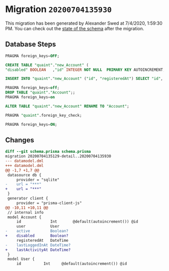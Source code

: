 # Migration `20200704135930`

This migration has been generated by Alexander Swed at 7/4/2020, 1:59:30 PM.
You can check out the [state of the schema](./schema.prisma) after the migration.

## Database Steps

```sql
PRAGMA foreign_keys=OFF;

CREATE TABLE "quaint"."new_Account" (
"disabled" BOOLEAN   ,"id" INTEGER NOT NULL  PRIMARY KEY AUTOINCREMENT,"lastActivityAt" DATE   ,"registeredAt" DATE NOT NULL  )

INSERT INTO "quaint"."new_Account" ("id", "registeredAt") SELECT "id", "registeredAt" FROM "quaint"."Account"

PRAGMA foreign_keys=off;
DROP TABLE "quaint"."Account";;
PRAGMA foreign_keys=on

ALTER TABLE "quaint"."new_Account" RENAME TO "Account";

PRAGMA "quaint".foreign_key_check;

PRAGMA foreign_keys=ON;
```

## Changes

```diff
diff --git schema.prisma schema.prisma
migration 20200704135129-detail..20200704135930
--- datamodel.dml
+++ datamodel.dml
@@ -1,7 +1,7 @@
 datasource db {
     provider = "sqlite"
-    url = "***"
+    url = "***"
 }
 generator client {
     provider = "prisma-client-js"
@@ -10,11 +10,11 @@
 // internal info
 model Account {
     id             Int       @default(autoincrement()) @id
     user           User
-    active         Boolean?
+    disabled       Boolean?
     registeredAt   DateTime
-    lastLoggedInAt DateTime?
+    lastActivityAt DateTime?
 }
 model User {
     id          Int     @default(autoincrement()) @id
```


